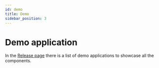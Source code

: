 ```yaml
---
id: demo
title: Demo
sidebar_position: 3
---
```


# Demo application

In the [Release page](https://github.com/dhis2/dhis2-mobile-ui/releases) there is a list of demo
applications to showcase all the components.